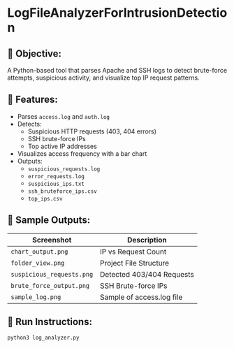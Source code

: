 # LogFileAnalyzerForIntrusionDetection
## 📌 Objective:
A Python-based tool that parses Apache and SSH logs to detect brute-force attempts, suspicious activity, and visualize top IP request patterns.

## 🧰 Features:
- Parses `access.log` and `auth.log`
- Detects:
  - Suspicious HTTP requests (403, 404 errors)
  - SSH brute-force IPs
  - Top active IP addresses
- Visualizes access frequency with a bar chart
- Outputs:
  - `suspicious_requests.log`
  - `error_requests.log`
  - `suspicious_ips.txt`
  - `ssh_bruteforce_ips.csv`
  - `top_ips.csv`

## 📸 Sample Outputs:
| Screenshot | Description |
|------------|-------------|
| `chart_output.png` | IP vs Request Count |
| `folder_view.png` | Project File Structure |
| `suspicious_requests.png` | Detected 403/404 Requests |
| `brute_force_output.png` | SSH Brute-force IPs |
| `sample_log.png` | Sample of access.log file |

## 🚀 Run Instructions:
```bash
python3 log_analyzer.py
